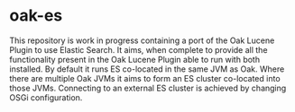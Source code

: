 # oak-es

This repository is work in progress containing a port of the Oak Lucene Plugin to use Elastic Search. It aims, when complete
to provide all the functionality present in the Oak Lucene Plugin able to run with both installed. By default it runs ES co-located
in the same JVM as Oak. Where there are multiple Oak JVMs it aims to form an ES cluster co-located into those JVMs. Connecting to
an external ES cluster is achieved by changing OSGi configuration.


